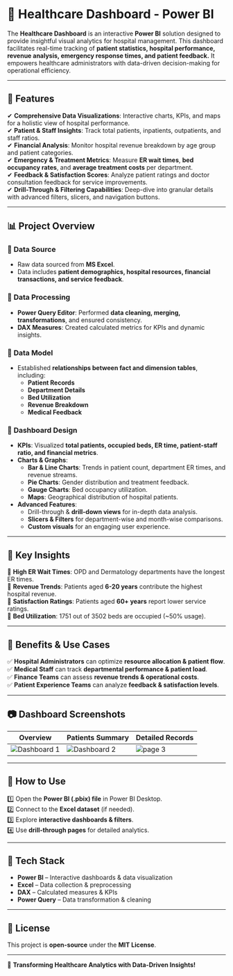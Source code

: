 # 🏥 Healthcare Dashboard - Power BI

The **Healthcare Dashboard** is an interactive **Power BI** solution designed to provide insightful visual analytics for hospital management. This dashboard facilitates real-time tracking of **patient statistics, hospital performance, revenue analysis, emergency response times, and patient feedback.** It empowers healthcare administrators with data-driven decision-making for operational efficiency.

---

## 📌 Features

✔ **Comprehensive Data Visualizations**: Interactive charts, KPIs, and maps for a holistic view of hospital performance.  
✔ **Patient & Staff Insights**: Track total patients, inpatients, outpatients, and staff ratios.  
✔ **Financial Analysis**: Monitor hospital revenue breakdown by age group and patient categories.  
✔ **Emergency & Treatment Metrics**: Measure **ER wait times**, **bed occupancy rates**, and **average treatment costs** per department.  
✔ **Feedback & Satisfaction Scores**: Analyze patient ratings and doctor consultation feedback for service improvements.  
✔ **Drill-Through & Filtering Capabilities**: Deep-dive into granular details with advanced filters, slicers, and navigation buttons.  

---

## 📊 Project Overview

### 🔹 **Data Source**
- Raw data sourced from **MS Excel**.
- Data includes **patient demographics, hospital resources, financial transactions, and service feedback**.

### 🔹 **Data Processing**
- **Power Query Editor**: Performed **data cleaning, merging, transformations**, and ensured consistency.
- **DAX Measures**: Created calculated metrics for KPIs and dynamic insights.

### 🔹 **Data Model**
- Established **relationships between fact and dimension tables**, including:
  - **Patient Records**
  - **Department Details**
  - **Bed Utilization**
  - **Revenue Breakdown**
  - **Medical Feedback**

### 🔹 **Dashboard Design**
- **KPIs**: Visualized **total patients, occupied beds, ER time, patient-staff ratio, and financial metrics**.
- **Charts & Graphs**:
  - **Bar & Line Charts**: Trends in patient count, department ER times, and revenue streams.
  - **Pie Charts**: Gender distribution and treatment feedback.
  - **Gauge Charts**: Bed occupancy utilization.
  - **Maps**: Geographical distribution of hospital patients.
- **Advanced Features**:
  - Drill-through & **drill-down views** for in-depth data analysis.
  - **Slicers & Filters** for department-wise and month-wise comparisons.
  - **Custom visuals** for an engaging user experience.

---

## 🎯 Key Insights

📌 **High ER Wait Times**: OPD and Dermatology departments have the longest ER times.  
📌 **Revenue Trends**: Patients aged **6-20 years** contribute the highest hospital revenue.  
📌 **Satisfaction Ratings**: Patients aged **60+ years** report lower service ratings.  
📌 **Bed Utilization**: 1751 out of 3502 beds are occupied (~50% usage).  

---

## 🚀 Benefits & Use Cases

✅ **Hospital Administrators** can optimize **resource allocation & patient flow**.  
✅ **Medical Staff** can track **departmental performance & patient load**.  
✅ **Finance Teams** can assess **revenue trends & operational costs**.  
✅ **Patient Experience Teams** can analyze **feedback & satisfaction levels**.  

---

## 📷 Dashboard Screenshots

| Overview | Patients Summary | Detailed Records |
|----------|----------------|----------------|
|  ![Dashboard 1](https://github.com/user-attachments/assets/63592587-3402-4453-af14-cc131a0a33e5)|![Dashboard 2](https://github.com/user-attachments/assets/cc149964-6a0a-47b4-9245-19365d4f3554)  | ![page 3](https://github.com/user-attachments/assets/536286e0-31ef-4c17-819e-39851c6729b7)|



---

## 📌 How to Use

1️⃣ Open the **Power BI (.pbix) file** in Power BI Desktop.  
2️⃣ Connect to the **Excel dataset** (if needed).  
3️⃣ Explore **interactive dashboards & filters**.  
4️⃣ Use **drill-through pages** for detailed analytics.  

---

## 📎 Tech Stack

- **Power BI** – Interactive dashboards & data visualization  
- **Excel** – Data collection & preprocessing  
- **DAX** – Calculated measures & KPIs  
- **Power Query** – Data transformation & cleaning  

---

## 📜 License

This project is **open-source** under the **MIT License**.

---

🚀 **Transforming Healthcare Analytics with Data-Driven Insights!**  
